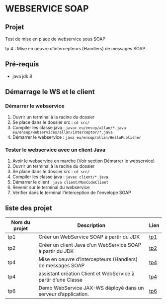 # WEBSERVICE SOAP

## Projet

Test de mise en place de webservice sous SOAP

tp 4 : Mise en oeuvre d’intercepteurs (Handlers) de messages SOAP

## Pré-requis
* java jdk 8


## Démarrage le WS et le client

### Démarrer le webservice
1. Ouvrir un terminal à la racine du dossier
2. Se place dans le dossier src : ```cd src/```
3. Compiler les classe java : ```javac eu/ensup/allan/*.java eu/ensup/webservices/allan/interceptor/*.java```
4. Démarrer le webservice : ```java eu/ensup/allan/HelloPublisher```

### Tester le webservice avec un client Java
1. Avoir le webservice en marche (Voir section Démarrer le webservice)
2. Ouvrir un terminal à la racine du dossier
3. Se place dans le dossier src : ```cd src/```
4. Compiler les classe java : ```javac client/*.java```
5. Démarrer le client : ```java client/MonCodeClient```
6. Revenir sur le terminal du webservice
7. Vérifier dans le terminal l'interception de l'envelope SOAP


## liste des projet

Nom du projet | Description | Lien
---|---|----
tp1|Créer un WebService SOAP à partir du JDK| [tp1](https://github.com/asemin08/WebServicesSOAP)
tp2|Créer un client Java d’un WebService SOAP à partir du JDK| [tp2](https://github.com/asemin08/WebServicesSOAP/tree/tp2SOAP)
tp4|Mise en oeuvre d’intercepteurs (Handlers) de messages SOAP | [tp4](https://github.com/asemin08/WebServicesSOAP/tree/tp4)
tp4|assistant création Client et WebService à partir d’une Classe  | [tp4](https://github.com/asemin08/WebServicesSOAP/tree/tp4SOAP)
tp6|Demo WebService JAX-WS déployé dans un serveur d’application. |[tp6](https://github.com/asemin08/WebServicesSOAP/tree/tp6SOAP)
